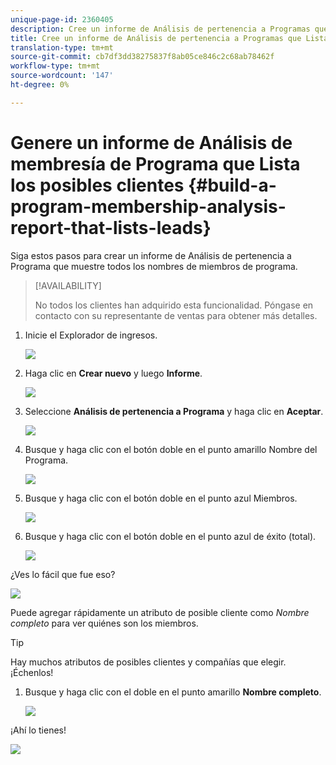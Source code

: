 ```yaml
---
unique-page-id: 2360405
description: Cree un informe de Análisis de pertenencia a Programas que Lista los posibles clientes - Documentos de marketing - Documentación del producto
title: Cree un informe de Análisis de pertenencia a Programas que Lista los posibles clientes
translation-type: tm+mt
source-git-commit: cb7df3dd38275837f8ab05ce846c2c68ab78462f
workflow-type: tm+mt
source-wordcount: '147'
ht-degree: 0%

---
```



# Genere un informe de Análisis de membresía de Programa que Lista los posibles clientes {#build-a-program-membership-analysis-report-that-lists-leads}

Siga estos pasos para crear un informe de Análisis de pertenencia a Programa que muestre todos los nombres de miembros de programa.

>[!AVAILABILITY]
>
>No todos los clientes han adquirido esta funcionalidad. Póngase en contacto con su representante de ventas para obtener más detalles.

1. Inicie el Explorador de ingresos.

   ![](assets/one.png)

1. Haga clic en **Crear nuevo** y luego **Informe**.

   ![](assets/two.png)

1. Seleccione **Análisis de pertenencia a Programa** y haga clic en **Aceptar**.

   ![](assets/three.png)

1. Busque y haga clic con el botón doble en el punto amarillo Nombre del Programa.

   ![](assets/four.png)

1. Busque y haga clic con el botón doble en el punto azul Miembros.

   ![](assets/five.png)

1. Busque y haga clic con el botón doble en el punto azul de éxito (total).

   ![](assets/six.png)

¿Ves lo fácil que fue eso?

![](assets/seven.png)

Puede agregar rápidamente un atributo de posible cliente como _Nombre completo_ para ver quiénes son los miembros.

>[!TIP]
>
>Hay muchos atributos de posibles clientes y compañías que elegir. ¡Échenlos!

1. Busque y haga clic con el doble en el punto amarillo **Nombre completo**.

   ![](assets/eight.png)

¡Ahí lo tienes!

![](assets/nine.png)
